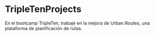 # TripleTenProjects
En el bootcamp TripleTen, trabajé en la mejora de Urban.Routes, una plataforma de planificación de rutas.
